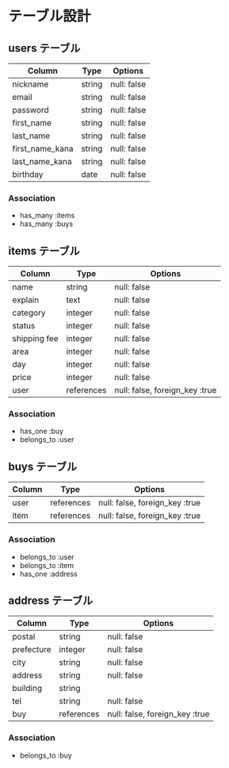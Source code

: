 # テーブル設計

## users テーブル

| Column          | Type    | Options     |
| -------------   | ------- | ----------- |
| nickname        | string  | null: false |
| email           | string  | null: false |
| password        | string  | null: false |
| first_name      | string  | null: false |
| last_name       | string  | null: false |
| first_name_kana | string  | null: false |
| last_name_kana  | string  | null: false |
| birthday        | date    | null: false |

### Association

- has_many :items
- has_many :buys

## items テーブル

| Column       | Type        | Options                        |
| ------------ | ----------- | ------------------------------ |
| name         | string      | null: false                    |
| explain      | text        | null: false                    |
| category     | integer     | null: false                    |
| status       | integer     | null: false                    |
| shipping fee | integer     | null: false                    |
| area         | integer     | null: false                    |
| day          | integer     | null: false                    |
| price        | integer     | null: false                    |
| user         | references  | null: false, foreign_key :true |


### Association
- has_one    :buy
- belongs_to :user

## buys テーブル

| Column  | Type        | Options                        |
| ------  | ----------- | ------------------------------ |
| user    | references  | null: false, foreign_key :true |
| item    | references  | null: false, foreign_key :true |

### Association

- belongs_to :user
- belongs_to :item
- has_one    :address

## address テーブル

| Column     | Type        | Options                        |
| ---------- | ----------- | ------------------------------ |
| postal     | string      | null: false                    |
| prefecture | integer     | null: false                    |
| city       | string      | null: false                    |
| address    | string      | null: false                    |
| building   | string      |                                |
| tel        | string      | null: false                    |
| buy        | references  | null: false, foreign_key :true |

### Association

- belongs_to :buy
